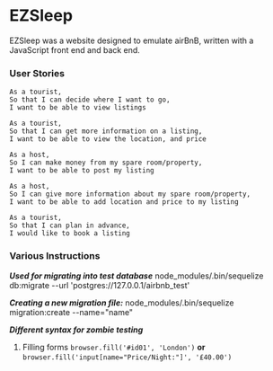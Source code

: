 # EZSleep

EZSleep was a website designed to emulate airBnB, written with a JavaScript front end and back end. 

### User Stories
```
As a tourist,
So that I can decide where I want to go,
I want to be able to view listings
```

```
As a tourist,
So that I can get more information on a listing,
I want to be able to view the location, and price
```

```
As a host,
So I can make money from my spare room/property,
I want to be able to post my listing
```

```
As a host,
So I can give more information about my spare room/property,
I want to be able to add location and price to my listing
```

```
As a tourist,
So that I can plan in advance,
I would like to book a listing
```


### Various Instructions


***Used for migrating into test database***
node_modules/.bin/sequelize db:migrate --url 'postgres://127.0.0.1/airbnb_test'

***Creating a new migration file:***
node_modules/.bin/sequelize migration:create --name="name"

***Different syntax for zombie testing***
1. Filling forms
```browser.fill('#id01', 'London')```
**or**
```browser.fill('input[name="Price/Night:"]', '£40.00')```
